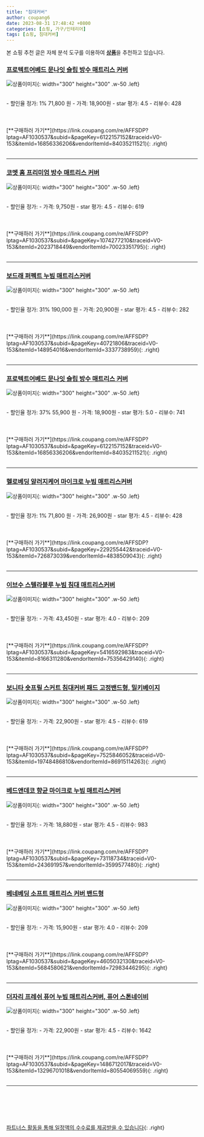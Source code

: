 ```yaml
---
title: "침대커버"
author: coupang6
date: 2023-08-31 17:48:42 +0800
categories: [쇼핑, 가구/인테리어]
tags: [쇼핑, 침대커버]
---
```


본 쇼핑 추천 글은 자체 분석 도구를 이용하여 [**상품**](https://link.coupang.com/a/bao1ui)을 추천하고 있습니다.

### [프로텍트어베드 문나잇 슬립 방수 매트리스 커버](https://link.coupang.com/re/AFFSDP?lptag=AF1030537&subid=&pageKey=6122157152&traceid=V0-153&itemId=16856336206&vendorItemId=84035211521)

![상품이미지](https://thumbnail8.coupangcdn.com/thumbnails/remote/230x230ex/image/retail/images/281656418429652-db6af239-b960-458a-a788-99d9af1c25e4.jpg){: width="300" height="300" .w-50 .left}


<br>
- 할인율 정가: 1%  71,800   원
- 가격: 18,900원
- star 평가: 4.5
- 리뷰수: 428
<br>
<br>
<br>
<br>
[**구매하러 가기**](https://link.coupang.com/re/AFFSDP?lptag=AF1030537&subid=&pageKey=6122157152&traceid=V0-153&itemId=16856336206&vendorItemId=84035211521){: .right}
<br>
<br>

---

### [코멧 홈 프리미엄 방수 매트리스 커버](https://link.coupang.com/re/AFFSDP?lptag=AF1030537&subid=&pageKey=1074277210&traceid=V0-153&itemId=2023718449&vendorItemId=70023351795)

![상품이미지](https://thumbnail9.coupangcdn.com/thumbnails/remote/230x230ex/image/retail/images/681471480754163-47bfbfd0-2064-4dc8-b2a8-fe6052d891c8.jpg){: width="300" height="300" .w-50 .left}


<br>
- 할인율 정가: 
- 가격: 9,750원
- star 평가: 4.5
- 리뷰수: 619
<br>
<br>
<br>
<br>
[**구매하러 가기**](https://link.coupang.com/re/AFFSDP?lptag=AF1030537&subid=&pageKey=1074277210&traceid=V0-153&itemId=2023718449&vendorItemId=70023351795){: .right}
<br>
<br>

---

### [보드래 퍼펙트 누빔 매트리스커버](https://link.coupang.com/re/AFFSDP?lptag=AF1030537&subid=&pageKey=40721806&traceid=V0-153&itemId=148954016&vendorItemId=3337738959)

![상품이미지](https://thumbnail9.coupangcdn.com/thumbnails/remote/230x230ex/image/retail/images/9009383787954264-74c3fa9e-5843-4cee-8dc3-e204133b5da5.jpg){: width="300" height="300" .w-50 .left}


<br>
- 할인율 정가: 31%  190,000   원
- 가격: 20,900원
- star 평가: 4.5
- 리뷰수: 282
<br>
<br>
<br>
<br>
[**구매하러 가기**](https://link.coupang.com/re/AFFSDP?lptag=AF1030537&subid=&pageKey=40721806&traceid=V0-153&itemId=148954016&vendorItemId=3337738959){: .right}
<br>
<br>

---

### [프로텍트어베드 문나잇 슬립 방수 매트리스 커버](https://link.coupang.com/re/AFFSDP?lptag=AF1030537&subid=&pageKey=6122157152&traceid=V0-153&itemId=16856336206&vendorItemId=84035211521)

![상품이미지](https://thumbnail8.coupangcdn.com/thumbnails/remote/230x230ex/image/retail/images/281656418429652-db6af239-b960-458a-a788-99d9af1c25e4.jpg){: width="300" height="300" .w-50 .left}


<br>
- 할인율 정가: 37%  55,900   원
- 가격: 18,900원
- star 평가: 5.0
- 리뷰수: 741
<br>
<br>
<br>
<br>
[**구매하러 가기**](https://link.coupang.com/re/AFFSDP?lptag=AF1030537&subid=&pageKey=6122157152&traceid=V0-153&itemId=16856336206&vendorItemId=84035211521){: .right}
<br>
<br>

---

### [헬로베딩 알러지케어 마이크로 누빔 매트리스커버](https://link.coupang.com/re/AFFSDP?lptag=AF1030537&subid=&pageKey=229255442&traceid=V0-153&itemId=726873039&vendorItemId=4838509043)

![상품이미지](https://thumbnail8.coupangcdn.com/thumbnails/remote/230x230ex/image/vendor_inventory/adab/08777ed9357c015eb90f73306f937d1e210cffcebf38a3e8b69f8f0b9763.jpg){: width="300" height="300" .w-50 .left}


<br>
- 할인율 정가: 1%  71,800   원
- 가격: 26,900원
- star 평가: 4.5
- 리뷰수: 428
<br>
<br>
<br>
<br>
[**구매하러 가기**](https://link.coupang.com/re/AFFSDP?lptag=AF1030537&subid=&pageKey=229255442&traceid=V0-153&itemId=726873039&vendorItemId=4838509043){: .right}
<br>
<br>

---

### [이브수 스텔라블루 누빔 침대 매트리스커버](https://link.coupang.com/re/AFFSDP?lptag=AF1030537&subid=&pageKey=5416592983&traceid=V0-153&itemId=8166311280&vendorItemId=75356429140)

![상품이미지](https://thumbnail10.coupangcdn.com/thumbnails/remote/230x230ex/image/vendor_inventory/7e5a/3cdd5f7c90c716475880686fa63b206760e3dcec061b476ae91244d805be.jpg){: width="300" height="300" .w-50 .left}


<br>
- 할인율 정가: 
- 가격: 43,450원
- star 평가: 4.0
- 리뷰수: 209
<br>
<br>
<br>
<br>
[**구매하러 가기**](https://link.coupang.com/re/AFFSDP?lptag=AF1030537&subid=&pageKey=5416592983&traceid=V0-153&itemId=8166311280&vendorItemId=75356429140){: .right}
<br>
<br>

---

### [보니타 숏프릴 스커트 침대커버 패드 고정밴드형, 밀키베이지](https://link.coupang.com/re/AFFSDP?lptag=AF1030537&subid=&pageKey=7525846052&traceid=V0-153&itemId=19748486810&vendorItemId=86915114263)

![상품이미지](https://thumbnail10.coupangcdn.com/thumbnails/remote/230x230ex/image/vendor_inventory/5fbb/9cdba4952e675419c624696b5b0b76874aa15e67324244d10d30f2991585.jpg){: width="300" height="300" .w-50 .left}


<br>
- 할인율 정가: 
- 가격: 22,900원
- star 평가: 4.5
- 리뷰수: 619
<br>
<br>
<br>
<br>
[**구매하러 가기**](https://link.coupang.com/re/AFFSDP?lptag=AF1030537&subid=&pageKey=7525846052&traceid=V0-153&itemId=19748486810&vendorItemId=86915114263){: .right}
<br>
<br>

---

### [베드앤데코 향균 마이크로 누빔 매트리스커버](https://link.coupang.com/re/AFFSDP?lptag=AF1030537&subid=&pageKey=73118734&traceid=V0-153&itemId=243691957&vendorItemId=3599577480)

![상품이미지](https://thumbnail9.coupangcdn.com/thumbnails/remote/230x230ex/image/retail/images/368870155702109-3aa49eb6-2737-48db-bb5e-f3c25ee4156e.jpg){: width="300" height="300" .w-50 .left}


<br>
- 할인율 정가: 
- 가격: 18,880원
- star 평가: 4.5
- 리뷰수: 983
<br>
<br>
<br>
<br>
[**구매하러 가기**](https://link.coupang.com/re/AFFSDP?lptag=AF1030537&subid=&pageKey=73118734&traceid=V0-153&itemId=243691957&vendorItemId=3599577480){: .right}
<br>
<br>

---

### [베네베딩 소프트 매트리스 커버 밴드형](https://link.coupang.com/re/AFFSDP?lptag=AF1030537&subid=&pageKey=4605032130&traceid=V0-153&itemId=5684580621&vendorItemId=72983446295)

![상품이미지](https://thumbnail7.coupangcdn.com/thumbnails/remote/230x230ex/image/retail/images/2352162481529855-b01e7940-2d01-421e-84e9-333163be690a.jpg){: width="300" height="300" .w-50 .left}


<br>
- 할인율 정가: 
- 가격: 15,900원
- star 평가: 4.0
- 리뷰수: 209
<br>
<br>
<br>
<br>
[**구매하러 가기**](https://link.coupang.com/re/AFFSDP?lptag=AF1030537&subid=&pageKey=4605032130&traceid=V0-153&itemId=5684580621&vendorItemId=72983446295){: .right}
<br>
<br>

---

### [더자리 프레쉬 퓨어 누빔 매트리스커버, 퓨어 스톤네이비](https://link.coupang.com/re/AFFSDP?lptag=AF1030537&subid=&pageKey=1486712017&traceid=V0-153&itemId=13296701018&vendorItemId=80554069559)

![상품이미지](https://thumbnail8.coupangcdn.com/thumbnails/remote/230x230ex/image/retail/images/5300517448831205-2bac2fec-1218-4d1a-bd09-91f915ef176a.jpg){: width="300" height="300" .w-50 .left}


<br>
- 할인율 정가: 
- 가격: 22,900원
- star 평가: 4.5
- 리뷰수: 1642
<br>
<br>
<br>
<br>
[**구매하러 가기**](https://link.coupang.com/re/AFFSDP?lptag=AF1030537&subid=&pageKey=1486712017&traceid=V0-153&itemId=13296701018&vendorItemId=80554069559){: .right}
<br>
<br>

---
<br><br><br><br><br> [파트너스 활동을 통해 일정액의 수수료를 제공받을 수 있습니다](https://link.coupang.com/a/bao1ui){: .right}